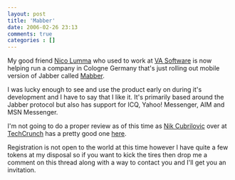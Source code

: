 ```yaml
---
layout: post
title: 'Mabber'
date: 2006-02-26 23:13
comments: true
categories : []
---  
```


My good friend <a href="http://lumma.de/">Nico Lumma</a> who used to work at <a href="http://vasoftware.com">VA Software</a> is now helping run a company in Cologne Germany that's just rolling out mobile version of Jabber called <a href="http://mabber.com">Mabber</a>.

I was lucky enough to see and use the product early on during it's development and I have to say that I like it. It's primarily based around the Jabber protocol but also has support for ICQ, Yahoo! Messenger, AIM and MSN Messenger.

I'm not going to do a proper review as of this time as <a href="http://www.nik.com.au/">Nik Cubrilovic</a> over at <a href="http://www.techcrunch.com/">TechCrunch</a> has a pretty good one <a href="http://www.techcrunch.com/2006/02/23/mabber-mobile-instant-messaging/">here</a>.

Registration is not open to the world at this time however I have quite a few tokens at my disposal so if you want to kick the tires then drop me a comment on this thread along with a way to contact you and I'll get you an invitation.

